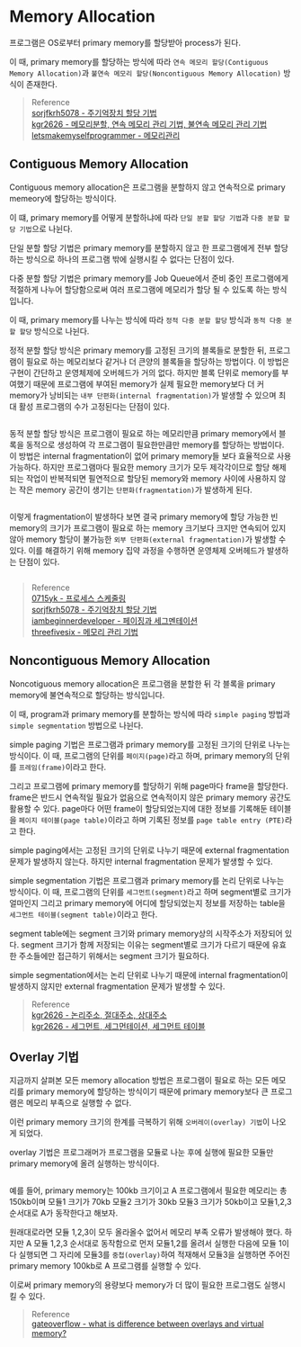 # Memory Allocation
프로그램은 OS로부터 primary memory를 할당받아 process가 된다.

이 때, primary memory를 할당하는 방식에 따라 `연속 메모리 할당(Contiguous Memory Allocation)`과 `불연속 메모리 할당(Noncontiguous Memory Allocation)` 방식이 존재한다.

> Reference  
> [sorjfkrh5078 - 주기억장치 할당 기법](https://sorjfkrh5078.tistory.com/49)  
> [kgr2626 - 메모리분할, 연속 메모리 관리 기법, 불연속 메모리 관리 기법](https://m.blog.naver.com/PostView.naver?blogId=kgr2626&logNo=222146006785&navType=by)   
> [letsmakemyselfprogrammer - 메모리관리](https://letsmakemyselfprogrammer.tistory.com/116)    

## Contiguous Memory Allocation
Contiguous memory allocation은 프로그램을 분할하지 않고 연속적으로 primary memeory에 할당하는 방식이다.

이 떄, primary memory를 어떻게 분할하냐에 따라 `단일 분할 할당 기법`과 `다중 분할 할당 기법`으로 나뉜다.

단일 분할 할당 기법은 primary memory를 분할하지 않고 한 프로그램에게 전부 할당하는 방식으로 하나의 프로그램 밖에 실행시킬 수 없다는 단점이 있다.

다중 분할 할당 기법은 primary memory를 Job Queue에서 준비 중인 프로그램에게 적절하게 나누어 할당함으로써 여러 프로그램에 메모리가 할당 될 수 있도록 하는 방식입니다.

이 때, primary memory를 나누는 방식에 따라 `정적 다중 분할 할당` 방식과 `동적 다중 분할 할당` 방식으로 나뉜다.

정적 분할 할당 방식은 primary memory를 고정된 크기의 블록들로 분할한 뒤, 프로그램이 필요로 하는 메모리보다 같거나 더 큰양의 블록들을 할당하는 방법이다. 이 방법은 구현이 간단하고 운영체제에 오버헤드가 거의 없다. 하지만 블록 단위로 memory를 부여했기 때문에 프로그램에 부여된 memory가 실제 필요한 memory보다 더 커 memory가 낭비되는 `내부 단편화(internal fragmentation)`가 발생할 수 있으며 최대 활성 프로그램의 수가 고정된다는 단점이 있다.

```{figure} _image/0101.png
```

동적 분할 할당 방식은 프로그램이 필요로 하는 메모리만큼 primary memory에서 블록을 동적으로 생성하여 각 프로그램이 필요한만큼만 memory를 할당하는 방법이다. 이 방법은 internal fragmentation이 없어 primary memory들 보다 효율적으로 사용 가능하다. 하지만 프로그램마다 필요한 memory 크기가 모두 제각각이므로 할당 해제되는 작업이 반복적되면 필연적으로 할당된 memory와 memory 사이에 사용하지 않는 작은 memory 공간이 생기는 `단편화(fragmentation)`가 발생하게 된다.

```{figure} _image/0102.png
```

이렇게 fragmentation이 발생하다 보면 결국 primary memory에 할당 가능한 빈 memory의 크기가 프로그램이 필요로 하는 memory 크기보다 크지만 연속되어 있지 않아 memory 할당이 불가능한 `외부 단편화(external fragmentation)`가 발생할 수 있다. 이를 해결하기 위해 memory 집약 과정을 수행하면 운영체제 오버헤드가 발생하는 단점이 있다.

```{figure} _image/0103.png
```

> Reference  
> [0715yk - 프로세스 스케줄링](https://velog.io/@0715yk/OS-%ED%94%84%EB%A1%9C%EC%84%B8%EC%8A%A4-%EC%8A%A4%EC%BC%80%EC%A4%84%EB%A7%81)  
> [sorjfkrh5078 - 주기억장치 할당 기법](https://sorjfkrh5078.tistory.com/49)  
> [iambeginnerdeveloper - 페이징과 세그멘테이션](https://iambeginnerdeveloper.tistory.com/158)  
> [threefivesix - 메모리 관리 기법](https://threefivesix.tistory.com/23)  

## Noncontiguous Memory Allocation
Noncotiguous memory allocation은 프로그램을 분할한 뒤 각 블록을 primary memory에 불연속적으로 할당하는 방식입니다.

이 때, program과 primary memory를 분할하는 방식에 따라 `simple paging` 방법과 `simple segmentation` 방법으로 나뉜다.

simple paging 기법은 프로그램과 primary memory를 고정된 크기의 단위로 나누는 방식이다. 이 때, 프로그램의 단위를 `페이지(page)`라고 하며, primary memory의 단위를 `프레임(frame)`이라고 한다. 

그리고 프로그램에 primary memory를 할당하기 위해 page마다 frame을 할당한다. frame은 반드시 연속적일 필요가 없음으로 연속적이지 않은 primary memory 공간도 활용할 수 있다. page마다 어떤 frame이 할당되었는지에 대한 정보를 기록해둔 테이블을 `페이지 테이블(page table)`이라고 하며 기록된 정보를 `page table entry (PTE)`라고 한다.

simple paging에서는 고정된 크기의 단위로 나누기 때문에 external fragmentation 문제가 발생하지 않는다. 하지만 internal fragmentation 문제가 발생할 수 있다. 

simple segmentation 기법은 프로그램과 primary memory를 논리 단위로 나누는 방식이다. 이 때, 프로그램의 단위를 `세그먼트(segment)`라고 하며 segment별로 크기가 얼마인지 그리고 primary memory에 어디에 할당되었는지 정보를 저장하는 table을 `세그먼트 테이블(segment table)`이라고 한다.

segment table에는 segment 크기와 primary memory상의 시작주소가 저장되어 있다. segment 크기가 함께 저장되는 이유는 segment별로 크기가 다르기 때문에 유효한 주소들에만 접근하기 위해서는 segment 크기가 필요하다.

simple segmentation에서는 논리 단위로 나누기 때문에 internal fragmentation이 발생하지 않지만 external fragmentation 문제가 발생할 수 있다.

> Reference  
> [kgr2626 - 논리주소, 절대주소, 상대주소](https://m.blog.naver.com/kgr2626/222146089037)   
> [kgr2626 - 세그먼트, 세그먼테이션, 세그먼트 테이블](https://m.blog.naver.com/PostView.naver?blogId=kgr2626&logNo=222146539396&targetKeyword=&targetRecommendationCode=1)  

## Overlay 기법
지금까지 살펴본 모든 memory allocation 방법은 프로그램이 필요로 하는 모든 메모리를 primary memory에 할당하는 방식이기 때문에 primary memory보다 큰 프로그램은 메모리 부족으로 실행할 수 없다.  

이런 primary memory 크기의 한계를 극복하기 위해 `오버레이(overlay) 기법`이 나오게 되었다. 

overlay 기법은 프로그래머가 프로그램을 모듈로 나눈 후에 실행에 필요한 모듈만 primary memory에 올려 실행하는 방식이다. 

```{figure} _image/0104.png
```

예를 들어, primary memory는 100kb 크기이고 A 프로그램에서 필요한 메모리는 총 150kb이며 모듈1 크기가 70kb 모듈2 크기가 30kb 모듈3 크기가 50kb이고 모듈1,2,3 순서대로 A가 동작한다고 해보자. 

원래대로라면 모듈 1,2,3이 모두 올라올수 없어서 메모리 부족 오류가 발생해야 했다. 하지만 A 모듈 1,2,3 순서대로 동작함으로 먼저 모듈1,2를 올려서 실행한 다음에 모듈 1이 다 실행되면 그 자리에 모듈3를 `중첩(overlay)`하여 적재해서 모듈3을 실행하면 주어진 primary memory 100kb로 A 프로그램를 실행할 수 있다.

이로써 primary memory의 용량보다 memory가 더 많이 필요한 프로그램도 실행시킬 수 있다.

> Reference   
> [gateoverflow - what is difference between overlays and virtual memory?](https://gateoverflow.in/48306/what-difference-between-overlays-virtual-memory-transparent)  

